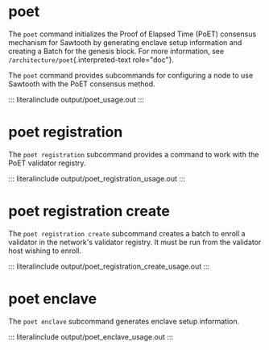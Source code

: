 # poet

The `poet` command initializes the Proof of Elapsed Time (PoET)
consensus mechanism for Sawtooth by generating enclave setup information
and creating a Batch for the genesis block. For more information, see
`/architecture/poet`{.interpreted-text role="doc"}.

The `poet` command provides subcommands for configuring a node to use
Sawtooth with the PoET consensus method.

::: literalinclude
output/poet_usage.out
:::

# poet registration

<!--
     Copyright 2017 Intel Corporation

     Licensed under the Apache License, Version 2.0 (the "License");
     you may not use this file except in compliance with the License.
     You may obtain a copy of the License at

         http://www.apache.org/licenses/LICENSE-2.0

     Unless required by applicable law or agreed to in writing, software
     distributed under the License is distributed on an "AS IS" BASIS,
     WITHOUT WARRANTIES OR CONDITIONS OF ANY KIND, either express or implied.
     See the License for the specific language governing permissions and
     limitations under the License.

  Licensed under Creative Commons Attribution 4.0 International License
  https://creativecommons.org/licenses/by/4.0/
-->

The `poet registration` subcommand provides a command to work with the
PoET validator registry.

::: literalinclude
output/poet_registration_usage.out
:::

# poet registration create

The `poet registration create` subcommand creates a batch to enroll a
validator in the network\'s validator registry. It must be run from the
validator host wishing to enroll.

::: literalinclude
output/poet_registration_create_usage.out
:::

# poet enclave

The `poet enclave` subcommand generates enclave setup information.

::: literalinclude
output/poet_enclave_usage.out
:::

